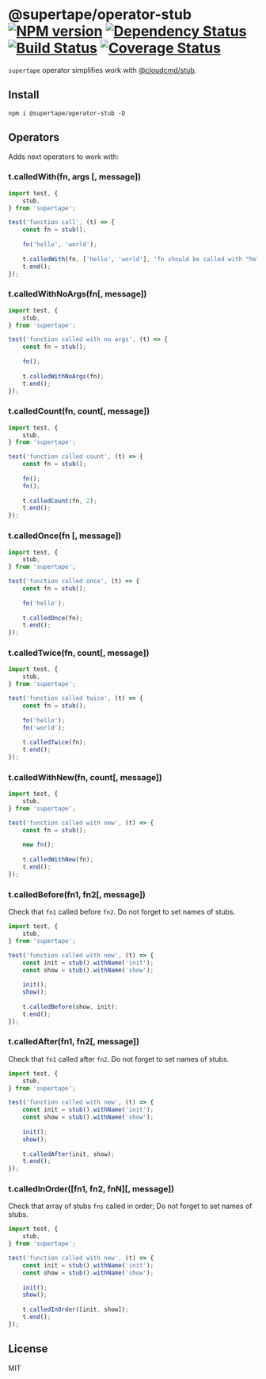 # @supertape/operator-stub [![NPM version][NPMIMGURL]][NPMURL] [![Dependency Status][DependencyStatusIMGURL]][DependencyStatusURL] [![Build Status][BuildStatusIMGURL]][BuildStatusURL] [![Coverage Status][CoverageIMGURL]][CoverageURL]

[NPMIMGURL]: https://img.shields.io/npm/v/supertape.svg?style=flat&longCache=true
[BuildStatusIMGURL]: https://img.shields.io/travis/coderaiser/supertape/master.svg?style=flat&longCache=true
[DependencyStatusIMGURL]: https://img.shields.io/david/coderaiser/supertape.svg?path=packages/operator-stub&style=flat&longCache=true
[NPMURL]: https://npmjs.org/package/supertape "npm"
[BuildStatusURL]: https://travis-ci.org/coderaiser/supertape "Build Status"
[DependencyStatusURL]: https://david-dm.org/coderaiser/supertape?path=packages/operator-stub "Dependency Status"
[CoverageURL]: https://coveralls.io/github/coderaiser/supertape?branch=master
[CoverageIMGURL]: https://coveralls.io/repos/coderaiser/supertape/badge.svg?branch=master&service=github

`supertape` operator simplifies work with [@cloudcmd/stub](https://github.com/cloudcmd/stub).

## Install

```
npm i @supertape/operator-stub -D
```

## Operators

Adds next operators to work with:

### t.calledWith(fn, args [, message])

```js
import test, {
    stub,
} from 'supertape';

test('function call', (t) => {
    const fn = stub();
    
    fn('hello', 'world');
    
    t.calledWith(fn, ['hello', 'world'], 'fn should be called with "hello", "world"');
    t.end();
});
```

### t.calledWithNoArgs(fn[, message])

```js
import test, {
    stub,
} from 'supertape';

test('function called with no args', (t) => {
    const fn = stub();
    
    fn();
    
    t.calledWithNoArgs(fn);
    t.end();
});
```

### t.calledCount(fn, count[, message])

```js
import test, {
    stub,
} from 'supertape';

test('function called count', (t) => {
    const fn = stub();
    
    fn();
    fn();
    
    t.calledCount(fn, 2);
    t.end();
});
```

### t.calledOnce(fn [, message])

```js
import test, {
    stub,
} from 'supertape';

test('function called once', (t) => {
    const fn = stub();
    
    fn('hello');
    
    t.calledOnce(fn);
    t.end();
});
```

### t.calledTwice(fn, count[, message])

```js
import test, {
    stub,
} from 'supertape';

test('function called twice', (t) => {
    const fn = stub();
    
    fn('hello');
    fn('world');
    
    t.calledTwice(fn);
    t.end();
});
```

### t.calledWithNew(fn, count[, message])

```js
import test, {
    stub,
} from 'supertape';

test('function called with new', (t) => {
    const fn = stub();
    
    new fn();
    
    t.calledWithNew(fn);
    t.end();
});
```

### t.calledBefore(fn1, fn2[, message])

Check that `fn1` called before `fn2`.
Do not forget to set names of stubs.

```js
import test, {
    stub,
} from 'supertape';

test('function called with new', (t) => {
    const init = stub().withName('init');
    const show = stub().withName('show');
    
    init();
    show();
    
    t.calledBefore(show, init);
    t.end();
});
```

### t.calledAfter(fn1, fn2[, message])

Check that `fn1` called after `fn2`.
Do not forget to set names of stubs.

```js
import test, {
    stub,
} from 'supertape';

test('function called with new', (t) => {
    const init = stub().withName('init');
    const show = stub().withName('show');
    
    init();
    show();
    
    t.calledAfter(init, show);
    t.end();
});
```

### t.calledInOrder([fn1, fn2, fnN][, message])

Check that array of stubs `fns` called in order;
Do not forget to set names of stubs.

```js
import test, {
    stub,
} from 'supertape';

test('function called with new', (t) => {
    const init = stub().withName('init');
    const show = stub().withName('show');
    
    init();
    show();
    
    t.calledInOrder([init, show]);
    t.end();
});
```

## License

MIT
